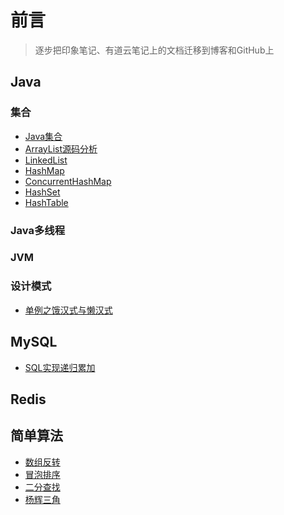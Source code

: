 # 前言
>逐步把印象笔记、有道云笔记上的文档迁移到博客和GitHub上
## Java
### 集合
- [Java集合](https://github.com/heyzeng/computer-knowledge/blob/master/java-basic/Java-Markdown/src/main/Markdown/Java%E9%9B%86%E5%90%88.md)
- [ArrayList源码分析](https://github.com/heyzeng/computer-knowledge/blob/master/java-basic/Java-Markdown/src/main/Markdown/ArrayList.md)
- [LinkedList]()
- [HashMap]()
- [ConcurrentHashMap]()
- [HashSet]()
- [HashTable]()
### Java多线程
### JVM
### 设计模式
- [单例之饿汉式与懒汉式](https://github.com/heyzeng/computer-knowledge/blob/master/java-basic/chapter12/src/main/java/com/single/singleDemo.java)
## MySQL
- [SQL实现递归累加](https://github.com/heyzeng/computer-knowledge/blob/master/mysql/src/main/java/sql%E5%AE%9E%E7%8E%B0%E9%80%92%E5%BD%92%E7%B4%AF%E5%8A%A0.md)
## Redis
## 简单算法 
- [数组反转](https://github.com/heyzeng/computer-knowledge/blob/master/java-basic/chapter06/src/main/java/com/example/arrayTest.java)
- [冒泡排序](https://github.com/heyzeng/computer-knowledge/blob/master/java-basic/chapter06/src/main/java/com/practice/BubbleSort.java)
- [二分查找](https://github.com/heyzeng/computer-knowledge/blob/master/java-basic/chapter06/src/main/java/com/practice/BinaryFind.java)
- [杨辉三角](https://github.com/heyzeng/computer-knowledge/blob/master/java-basic/chapter07/src/main/java/extra/yangHui.java)

